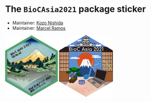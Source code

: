 # The `BioCAsia2021` package sticker

* Maintainer: [Kozo Nishida](https://github.com/kozo2/)
* Maintainer: [Marcel Ramos](https://github.com/LiNk-NY/)

<img src="BioCAsia2021Hokusai.png" height="200">
<img src="BioCAsia2021Marcel.png" height="200">
